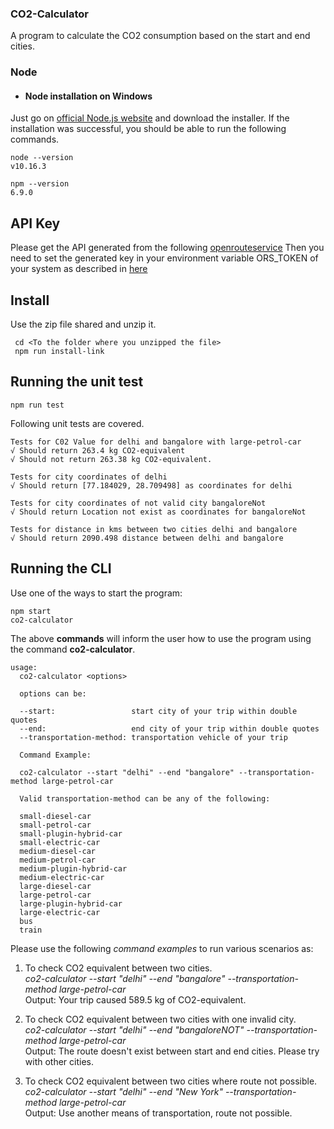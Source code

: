 ### CO2-Calculator
A program to calculate the CO2 consumption based on the start and end cities.

### Node
- #### Node installation on Windows

Just go on [official Node.js website](https://nodejs.org/) and download the installer.
If the installation was successful, you should be able to run the following commands.

    node --version
    v10.16.3

    npm --version
    6.9.0

## API Key
Please get the API generated from the following [openrouteservice](https://openrouteservice.org/)
Then you need to set the generated key in your environment variable ORS_TOKEN of your system as described in [here](https://www.twilio.com/blog/2017/01/how-to-set-environment-variables.html)

## Install
Use the zip file shared and unzip it.
     
     cd <To the folder where you unzipped the file>
     npm run install-link

## Running the unit test

    npm run test
    
Following unit tests are covered.

    Tests for C02 Value for delhi and bangalore with large-petrol-car
    √ Should return 263.4 kg CO2-equivalent
    √ Should not return 263.38 kg CO2-equivalent.

    Tests for city coordinates of delhi
    √ Should return [77.184029, 28.709498] as coordinates for delhi

    Tests for city coordinates of not valid city bangaloreNot
    √ Should return Location not exist as coordinates for bangaloreNot

    Tests for distance in kms between two cities delhi and bangalore
    √ Should return 2090.498 distance between delhi and bangalore

## Running the CLI
Use one of the ways to start the program:

    npm start
    co2-calculator

The above **commands** will inform the user how to use the program using the command **co2-calculator**. 

 
    usage:
      co2-calculator <options>

      options can be:

      --start:                 start city of your trip within double quotes
      --end:                   end city of your trip within double quotes
      --transportation-method: transportation vehicle of your trip

      Command Example:

      co2-calculator --start "delhi" --end "bangalore" --transportation-method large-petrol-car

      Valid transportation-method can be any of the following:

      small-diesel-car
      small-petrol-car
      small-plugin-hybrid-car
      small-electric-car
      medium-diesel-car
      medium-petrol-car
      medium-plugin-hybrid-car
      medium-electric-car
      large-diesel-car
      large-petrol-car
      large-plugin-hybrid-car
      large-electric-car
      bus
      train

Please use the following *command examples* to run various scenarios as:
1.  To check CO2 equivalent between two cities.\
   *co2-calculator --start "delhi" --end "bangalore" --transportation-method large-petrol-car*\
    Output: Your trip caused 589.5 kg of CO2-equivalent.

2. To check CO2 equivalent between two cities with one invalid city.\
  *co2-calculator --start "delhi" --end "bangaloreNOT" --transportation-method large-petrol-car*\
   Output: The route doesn't exist between start and end cities. Please try with other cities.

3. To check CO2 equivalent between two cities where route not possible.\
  *co2-calculator --start "delhi" --end "New York" --transportation-method large-petrol-car*\
   Output: Use another means of transportation, route not possible.
